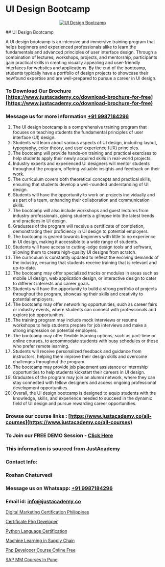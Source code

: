 # UI Design Bootcamp

<p align="center">
  <a href="https://justacademy.co/all-courses">
    <img src="https://i.ibb.co/P5KtSQ2/ui-ux.png" alt="UI Design Bootcamp">
  </a>
</p>
## UI Design Bootcamp

A UI design bootcamp is an intensive and immersive training program that helps beginners and experienced professionals alike to learn the fundamentals and advanced principles of user interface design. Through a combination of lectures, workshops, projects, and mentorship, participants gain practical skills in creating visually appealing and user-friendly interfaces for websites and applications. By the end of the bootcamp, students typically have a portfolio of design projects to showcase their newfound expertise and are well-prepared to pursue a career in UI design.
### To Download Our Brochure [https://www.justacademy.co/download-brochure-for-free](https://www.justacademy.co/download-brochure-for-free)
### Message us for more information [+91 9987184296](https://api.whatsapp.com/send?phone=919987184296)
1) The UI design bootcamp is a comprehensive training program that focuses on teaching students the fundamental principles of user interface (UI) design.
2) Students will learn about various aspects of UI design, including layout, typography, color theory, and user experience (UX) principles.
3) The bootcamp will provide hands-on training and practical exercises to help students apply their newly acquired skills in real-world projects.
4) Industry experts and experienced UI designers will mentor students throughout the program, offering valuable insights and feedback on their work.
5) The curriculum covers both theoretical concepts and practical skills, ensuring that students develop a well-rounded understanding of UI design.
6) Students will have the opportunity to work on projects individually and as part of a team, enhancing their collaboration and communication skills.
7) The bootcamp will also include workshops and guest lectures from industry professionals, giving students a glimpse into the latest trends and practices in UI design.
8) Graduates of the program will receive a certificate of completion, demonstrating their proficiency in UI design to potential employers.
9) The bootcamp is geared towards beginners with little to no experience in UI design, making it accessible to a wide range of students.
10) Students will have access to cutting-edge design tools and software, allowing them to create high-quality UI designs from scratch.
11) The curriculum is constantly updated to reflect the evolving demands of the industry, ensuring that students receive training that is relevant and up-to-date.
12) The bootcamp may offer specialized tracks or modules in areas such as mobile UI design, web application design, or interactive design to cater to different interests and career goals.
13) Students will have the opportunity to build a strong portfolio of projects throughout the program, showcasing their skills and creativity to potential employers.
14) The bootcamp may offer networking opportunities, such as career fairs or industry events, where students can connect with professionals and explore job opportunities.
15) The training program may include mock interviews or resume workshops to help students prepare for job interviews and make a strong impression on potential employers.
16) The bootcamp may offer flexible learning options, such as part-time or online courses, to accommodate students with busy schedules or those who prefer remote learning.
17) Students will receive personalized feedback and guidance from instructors, helping them improve their design skills and overcome challenges throughout the program.
18) The bootcamp may provide job placement assistance or internship opportunities to help students kickstart their careers in UI design.
19) Graduates of the program may join an alumni network, where they can stay connected with fellow designers and access ongoing professional development opportunities.
20) Overall, the UI design bootcamp is designed to equip students with the knowledge, skills, and experience needed to succeed in the dynamic field of UI design and pursue rewarding career opportunities.

### Browse our course links : [https://www.justacademy.co/all-courses](https://www.justacademy.co/all-courses) 
### To Join our FREE DEMO Session - [Click Here](https://www.justacademy.co/register-for-course-demo)


### This information is sourced from JustAcademy
### Contact Info:
### Roshan Chaturvedi
### Message us on Whatsapp: [+91 9987184296](https://api.whatsapp.com/send?phone=919987184296)
### Email id: [info@justacademy.co](mailto:info@justacademy.co)
                
[Digital Marketing Certification Philippines](https://www.linkedin.com/pulse/digital-marketing-certification-philippines-justacademy-chennai-ymwlf?trackingId=h1rcSigI%2Fw5QkU4%2FfSWYWQ%3D%3D&lipi=urn%3Ali%3Apage%3Ad_flagship3_company_admin%3BmbbduqyAR32m%2BKWos2V1hw%3D%3D)

[Certificate Php Developer](https://www.linkedin.com/pulse/certificate-php-developer-justacademy-vwiuc?trackingId=z%2FZ8Qv2zCYNcrKx26Tr3wA%3D%3D&lipi=urn%3Ali%3Apage%3Ad_flagship3_company_admin%3BWbxQ1A18RaaLg4c2WwaK8w%3D%3D)

[Python Language Certification](https://medium.com/@justacademytraining/python-language-certification-c11caa4187b7)

[Machine Learning in Supply Chain](https://medium.com/@kumarishimmi99/machine-learning-in-supply-chain-e75f1c0266ec)

[Php Developer Course Online Free](https://justacademyin.github.io/justacademy/php-developer-course-online-free)

[SAP MM Courses In Pune](https://justacademyin.github.io/Articles/SAP-MM-Courses-In-Pune)

